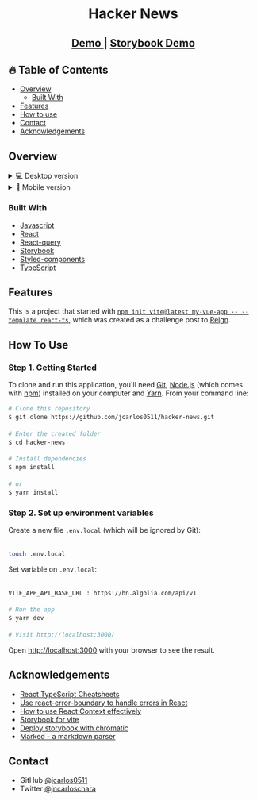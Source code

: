 <h1 align="center">Hacker News</h1>

<div align="center">
  <h2>
    <a href="https://hacker-news-flame.vercel.app/" target="_blank" >
      Demo
    </a>
     <span> | </span>
    <a href="https://61cafd37947d3e003a8de1dc-dajoisnbhx.chromatic.com/?path=/story/atoms-button--basic" target="_blank" >
      Storybook Demo
    </a>
  </h2>
</div>

<!-- TABLE OF CONTENTS -->

## 🔥 Table of Contents

- [Overview](#overview)
  - [Built With](#built-with)
- [Features](#features)
- [How to use](#how-to-use)
- [Contact](#contact)
- [Acknowledgements](#acknowledgements)

<!-- OVERVIEW -->

## Overview

<details>
  <summary>💻 Desktop version</summary>

![screenshot](public/desktop.png)
![screenshot](public/desktop-p2.png)

</details>

<details>
  <summary>📱 Mobile version</summary>

![screenshot](public/mobile.png)
![screenshot](public/mobile-p2.png)

</details>

### Built With

- [Javascript](https://developer.mozilla.org/es/docs/Web/JavaScript)
- [React](https://reactjs.org/)
- [React-query](https://react-query.tanstack.com/)
- [Storybook](https://storybook.js.org/)
- [Styled-components](https://styled-components.com/)
- [TypeScript](https://www.typescriptlang.org/)

## Features

This is a project that started with [`npm init vite@latest my-vue-app -- --template react-ts`](https://vitejs.dev/guide/#scaffolding-your-first-vite-project), which was created as a challenge post to [Reign](https://www.reign.cl/).

## How To Use

### Step 1. Getting Started

To clone and run this application, you'll need [Git](https://git-scm.com), [Node.js](https://nodejs.org/en/download/) (which comes with [npm](http://npmjs.com)) installed on your computer and [Yarn](https://yarnpkg.com/getting-started/install). From your command line:

```bash
# Clone this repository
$ git clone https://github.com/jcarlos0511/hacker-news.git

# Enter the created folder
$ cd hacker-news

# Install dependencies
$ npm install

# or
$ yarn install

```

### Step 2. Set up environment variables

Create a new file `.env.local` (which will be ignored by Git):

```bash

touch .env.local

```

Set variable on `.env.local`:

```bash

VITE_APP_API_BASE_URL : https://hn.algolia.com/api/v1

# Run the app
$ yarn dev

# Visit http://localhost:3000/

```

Open [http://localhost:3000](http://localhost:3000) with your browser to see the result.

## Acknowledgements

- [React TypeScript Cheatsheets](https://react-typescript-cheatsheet.netlify.app/)
- [Use react-error-boundary to handle errors in React](https://kentcdodds.com/blog/use-react-error-boundary-to-handle-errors-in-react)
- [How to use React Context effectively](https://kentcdodds.com/blog/how-to-use-react-context-effectively)
- [Storybook for vite](https://storybook.js.org/blog/storybook-for-vite/)
- [Deploy storybook with chromatic](https://storybook.js.org/tutorials/intro-to-storybook/react/en/deploy/)
- [Marked - a markdown parser](https://github.com/chjj/marked)

## Contact

- GitHub [@jcarlos0511](https://github.com/jcarlos0511)
- Twitter [@jncarloschara](https://twitter.com/jncarloschara)
